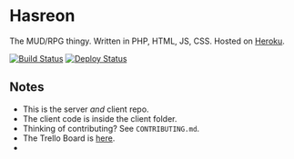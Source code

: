Hasreon 
======================

The MUD/RPG thingy. Written in PHP, HTML, JS, CSS. Hosted on [Heroku](http://heroku.com).

[![Build Status](https://travis-ci.org/Hasreon/Hasreon.svg?branch=master)](https://travis-ci.org/Hasreon/Hasreon) [![Deploy Status](https://www.codeship.io/projects/6ef02c50-9358-0131-4d8f-5a83311f57ca/status)](https://www.codeship.io/projects/16645)

## Notes

- This is the server _and_ client repo.
- The client code is inside the client folder.
- Thinking of contributing? See `CONTRIBUTING.md`.
- The Trello Board is [here](https://trello.com/b/XKlx3SC1/hasreon).
- 



